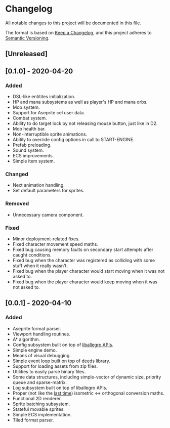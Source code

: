 # Changelog
All notable changes to this project will be documented in this file.

The format is based on [Keep a Changelog](https://keepachangelog.com/en/1.1.0),
and this project adheres to [Semantic Versioning](https://semver.org/spec/v2.0.0.html).

## [Unreleased]

## [0.1.0] - 2020-04-20
### Added
- DSL-like entitites initialization.
- HP and mana subsystems as well as player's HP and mana orbs.
- Mob system.
- Support for Aseprite cel user data.
- Combat system.
- Ability to do target lock by not releasing mouse button, just like in D2.
- Mob health bar.
- Non-interruptible sprite animations.
- Abitily to override config options in call to START-ENGINE.
- Prefab preloading.
- Sound system.
- ECS improvements.
- Simple item system.

### Changed
- Next animation handling.
- Set default parameters for sprites.

### Removed
- Unnecessary camera component.

### Fixed
- Minor deployment-related fixes.
- Fixed character movement speed maths.
- Fixed bug causing memory faults on secondary start attempts after caught conditions.
- Fixed bug when the character was registered as colliding with some stuff when it really wasn't.
- Fixed bug when the player character would start moving when it was not asked to.
- Fixed bug when the player character would keep moving when it was not asked to.

## [0.0.1] - 2020-04-10
### Added
- Aseprite format parser.
- Viewport handling routines.
- A* algorithm.
- Config subsystem built on top of [liballegro APIs](https://liballeg.org/a5docs/5.2.0/config.html).
- Simple engine demo.
- Means of visual debugging.
- Simple event loop built on top of [deeds](https://github.com/Shinmera/deeds) library.
- Support for loading assets from zip files.
- Utilities to easily parse binary files.
- Some data structures, including simple-vector of dynamic size, priority queue and sparse-matrix.
- Log subsystem built on top of liballegro APIs.
- Proper (not like the [last time](https://awkravchuk.itch.io/darkness-looming)) isometric <-> orthogonal conversion maths.
- Functional 2D renderer.
- Sprite batching subsystem.
- Stateful movable sprites.
- Simple ECS implementation.
- Tiled format parser.
